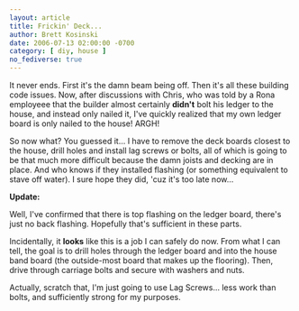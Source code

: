 ```yaml
---
layout: article
title: Frickin' Deck...
author: Brett Kosinski
date: 2006-07-13 02:00:00 -0700
category: [ diy, house ]
no_fediverse: true
---
```


It never ends.  First it's the damn beam being off.  Then it's all these building code issues.  Now, after discussions with Chris, who was told by a Rona employeee that the builder almost certainly **didn't** bolt his ledger to the house, and instead only nailed it, I've quickly realized that my own ledger board is only nailed to the house!  ARGH!

So now what?  You guessed it... I have to remove the deck boards closest to the house, drill holes and install lag screws or bolts, all of which is going to be that much more difficult because the damn joists and decking are in place.  And who knows if they installed flashing (or something equivalent to stave off water).  I sure hope they did, 'cuz it's too late now...

**Update:**

Well, I've confirmed that there is top flashing on the ledger board, there's just no back flashing.  Hopefully that's sufficient in these parts.

Incidentally, it **looks** like this is a job I can safely do now.  From what I can tell, the goal is to drill holes through the ledger board and into the house band board (the outside-most board that makes up the flooring).  Then,  drive through carriage bolts and secure with washers and nuts.

Actually, scratch that, I'm just going to use Lag Screws... less work than bolts, and sufficiently strong for my purposes.

